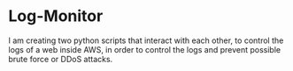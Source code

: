 # Log-Monitor

I am creating two python scripts that interact with each other, to control the logs of a web inside AWS, in order to control the logs and prevent possible brute force or DDoS attacks.
